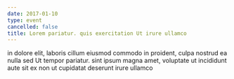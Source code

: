 ```yaml
---
date: 2017-01-10
type: event
cancelled: false
title: Lorem pariatur. quis exercitation Ut irure ullamco
---
```

in dolore elit, laboris cillum eiusmod commodo in proident, culpa nostrud ea nulla sed Ut tempor pariatur. sint ipsum magna amet, voluptate ut incididunt aute sit ex non ut cupidatat deserunt irure ullamco